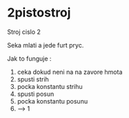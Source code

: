 # 2pistostroj
Stroj cislo 2

Seka mlati a jede furt pryc. 

Jak to funguje : 
1) ceka dokud neni na na zavore hmota
2) spusti strih
3) pocka konstantu strihu
4) spusti posun
5) pocka konstantu posunu
6) --> 1 
